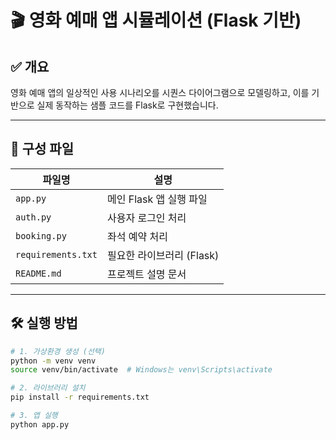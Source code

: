 # 🎬 영화 예매 앱 시뮬레이션 (Flask 기반)

## ✅ 개요
영화 예매 앱의 일상적인 사용 시나리오를 시퀀스 다이어그램으로 모델링하고, 이를 기반으로 실제 동작하는 샘플 코드를 Flask로 구현했습니다.

---

## 📌 구성 파일

| 파일명             | 설명 |
|------------------|------|
| `app.py`           | 메인 Flask 앱 실행 파일 |
| `auth.py`          | 사용자 로그인 처리 |
| `booking.py`       | 좌석 예약 처리 |
| `requirements.txt` | 필요한 라이브러리 (Flask) |
| `README.md`        | 프로젝트 설명 문서 |

---

## 🛠 실행 방법

```bash
# 1. 가상환경 생성 (선택)
python -m venv venv
source venv/bin/activate  # Windows는 venv\Scripts\activate

# 2. 라이브러리 설치
pip install -r requirements.txt

# 3. 앱 실행
python app.py
